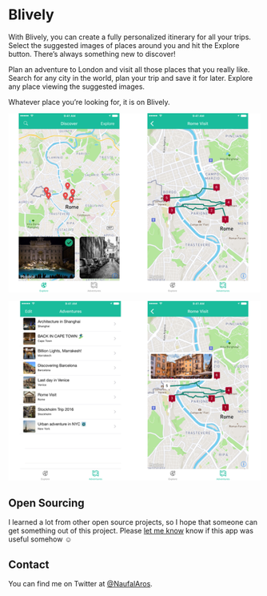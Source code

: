 # Blively

With Blively, you can create a fully personalized itinerary for all your trips. 
Select the suggested images of places around you and hit the Explore button. 
There’s always something new to discover!

Plan an adventure to London and visit all those places that you really like.
Search for any city in the world, plan your trip and save it for later.
Explore any place viewing the suggested images.

Whatever place you’re looking for, it is on Blively.

![](images/ScreenshotA.png)

![](images/ScreenshotB.png)

## Open Sourcing

I learned a lot from other open source projects, so I hope that someone can get something out of this project.
Please [let me know](https://twitter.com/naufalaros) know if this app was useful somehow ☺️

## Contact

You can find me on Twitter at [@NaufalAros](https://twitter.com/naufalaros).
